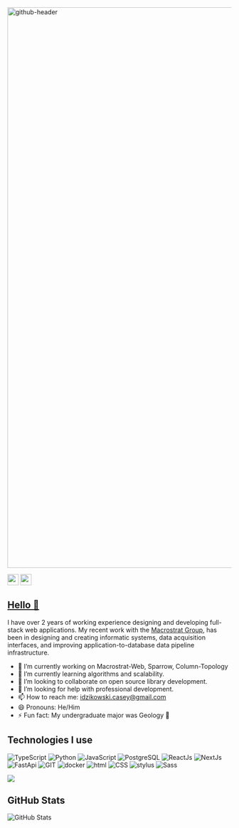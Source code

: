 <img width="1262" alt="github-header" src="https://user-images.githubusercontent.com/65414051/143598348-2dcfde16-a10f-4d90-936a-3dbe08d06939.png">
<p><a href="https://www.linkedin.com/in/casey-idzikowski-742858108/"><img src="https://img.shields.io/badge/linkedin-%230077B5.svg?&style=for-the-badge&logo=linkedin&logoColor=white" height=25></a> <a href="https://www.instagram.com/casey_idz/"><img src="https://img.shields.io/badge/instagram-%23E4405F.svg?&style=for-the-badge&logo=instagram&logoColor=white" height=25></a></a></p>

## [Hello 👋](https://idzikowski-casey.github.io/Idzikowski-Casey/)

I have over 2 years of working experience designing and developing full-stack web applications. My recent work with the [Macrostrat Group](https://macrostrat.org/), has been in designing and creating informatic systems, data acquisition interfaces, and improving application-to-database data pipeline infrastructure.

- 🔭 I’m currently working on Macrostrat-Web, Sparrow, Column-Topology
- 🌱 I’m currently learning algorithms and scalability.
- 👯 I’m looking to collaborate on open source library development.
- 🤔 I’m looking for help with professional development.
- 📫 How to reach me: idzikowski.casey@gmail.com
- 😄 Pronouns: He/Him
- ⚡ Fun fact: My undergraduate major was Geology 🌋

<h2>Technologies I use</h2>
<p>
  <img src="https://img.shields.io/badge/typescript-%23007ACC.svg?style=for-the-badge&logo=typescript&logoColor=white" alt="TypeScript"/>
  <img src="https://img.shields.io/badge/python-3670A0?style=for-the-badge&logo=python&logoColor=ffdd54" alt="Python"/>
  <img src="https://img.shields.io/badge/javascript-%23323330.svg?style=for-the-badge&logo=javascript&logoColor=%23F7DF1E" alt="JavaScript"/>
  <img src="https://img.shields.io/badge/postgres-%23316192.svg?style=for-the-badge&logo=postgresql&logoColor=white" alt="PostgreSQL"/>
  <img src="https://img.shields.io/badge/react-%2320232a.svg?style=for-the-badge&logo=react&logoColor=%2361DAFB" alt="ReactJs"/>
  <img src="https://img.shields.io/badge/Next-black?style=for-the-badge&logo=next.js&logoColor=white" alt="NextJs"/>
  <img src="https://img.shields.io/badge/FastAPI-005571?style=for-the-badge&logo=fastapi" alt="FastApi"/>
  <img src="https://img.shields.io/badge/git-%23F05033.svg?style=for-the-badge&logo=git&logoColor=white" alt="GIT"/>
  <img src="https://img.shields.io/badge/docker-%230db7ed.svg?style=for-the-badge&logo=docker&logoColor=white" alt="docker"/>
  <img src="https://img.shields.io/badge/html5-%23E34F26.svg?style=for-the-badge&logo=html5&logoColor=white" alt="html"/>
  <img src="https://img.shields.io/badge/css3-%231572B6.svg?style=for-the-badge&logo=css3&logoColor=white" alt="CSS"/>
  <img src="https://img.shields.io/badge/stylus-%23ff6347.svg?style=for-the-badge&logo=stylus&logoColor=white" alt="stylus"/>
  <img src="https://img.shields.io/badge/SASS-hotpink.svg?style=for-the-badge&logo=SASS&logoColor=white" alt="Sass"/>
</p>
<img src = "https://github-readme-stats.vercel.app/api/top-langs/?username=Idzikowski-Casey&layout=compact">

<h2>GitHub Stats</h2>
<p><img src="https://github-readme-stats.vercel.app/api?username=Idzikowski-Casey&amp;show_icons=true" alt="GitHub Stats"></p>
